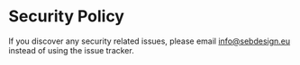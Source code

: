 # Security Policy

If you discover any security related issues, please email info@sebdesign.eu instead of using the issue tracker.
